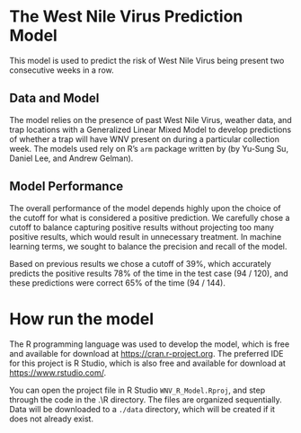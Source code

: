 # The West Nile Virus Prediction Model

This model is used to predict the risk of West Nile Virus being present two consecutive weeks in a row. 

## Data and Model

The model relies on the presence of past West Nile Virus, weather data, and trap locations with a Generalized Linear Mixed Model to develop predictions of whether a trap will have WNV present on during a particular collection week.  The models used rely on R’s `arm` package written by (by Yu-Sung Su, Daniel Lee, and Andrew Gelman). 

## Model Performance

The overall performance of the model depends highly upon the choice of the cutoff for what is considered a positive prediction.  We carefully chose a cutoff to balance capturing positive results without projecting too many positive results, which would result in unnecessary treatment. In machine learning terms, we sought to balance the precision and recall of the model.

Based on previous results we chose a cutoff of 39%, which accurately predicts the positive results 78% of the time in the test case (94 / 120), and these predictions were correct 65% of the time (94 / 144).

# How run the model

The R programming language was used to develop the model, which is free and available for download at https://cran.r-project.org.  The preferred IDE for this project is R Studio, which is also free and available for download at https://www.rstudio.com/.  

You can open the project file in R Studio ` WNV_R_Model.Rproj `, and step through the code in the .\R directory.  The files are organized sequentially.  Data will be downloaded to a `./data` directory, which will be created if it does not already exist. 
